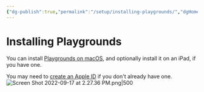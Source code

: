 ```yaml
---
{"dg-publish":true,"permalink":"/setup/installing-playgrounds/","dgHomeLink":true,"dgShowToc":false}
---
```


# Installing Playgrounds
You can install [Playgrounds on macOS](https://apps.apple.com/ca/app/swift-playgrounds/id1496833156?mt=12), and optionally install it on an iPad, if you have one.

You may need to [create an Apple ID](https://appleid.apple.com/account) if you don't already have one.
![Screen Shot 2022-09-17 at 2.27.36 PM.png|500](/img/user/Media/Screen%20Shot%202022-09-17%20at%202.27.36%20PM.png)